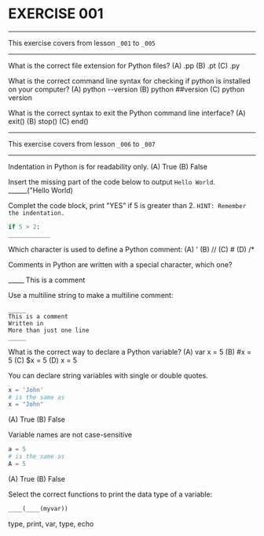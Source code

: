 # EXERCISE 001
---
This exercise covers from lesson `_001` to `_005`

---

What is the correct file extension for Python files?
(A) .pp
(B) .pt
(C) .py

What is the correct command line syntax for checking if python is installed on your computer?
(A) python --version
(B) python ##version
(C) python version

What is the correct syntax to exit the Python command line interface?
(A) exit()
(B) stop()
(C) end()

---

This exercise covers from lesson `_006` to `_007`

---

Indentation in Python is for readability only.
 (A) True
 (B) False

 Insert the missing part of the code below to output `Hello World`.
 ______("Hello World)

 Complet the code block, print "YES" if 5 is greater than 2.
 `HINT: Remember the indentation.`

 ```python
 if 5 > 2:
____________
 ```

 Which character is used to define a Python comment:
 (A) '
 (B) //
 (C) #
 (D) /*

Comments in Python are written with a special character, which one?

_____ This is a comment


Use a multiline string to make a multiline comment:
```
_____
This is a comment
Written in
More than just one line
_____

```
What is the correct way to declare a Python variable?
(A) var x = 5
(B) #x = 5
(C) $x = 5
(D) x = 5

You can declare string variables with single or double quotes.
```python
x = 'John'
# is the same as
x = "John"
```
(A) True
(B) False

Variable names are not case-sensitive
```python
a = 5
# is the same as
A = 5
```
(A) True
(B) False

Select the correct functions to print the data type of a variable:
```python
____(____(myvar))
```
type, print, var, type, echo